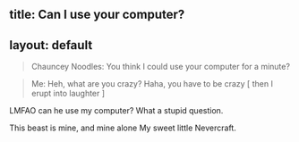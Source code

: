 title: Can I use your computer?
---
layout: default
---

> Chauncey Noodles: You think I could use your computer for a minute?

> Me: Heh, what are you crazy?  Haha, you have to be crazy [ then I
erupt into laughter ]

LMFAO can he use my computer?  What a stupid question.

This beast is mine, and mine alone My sweet little Nevercraft.
